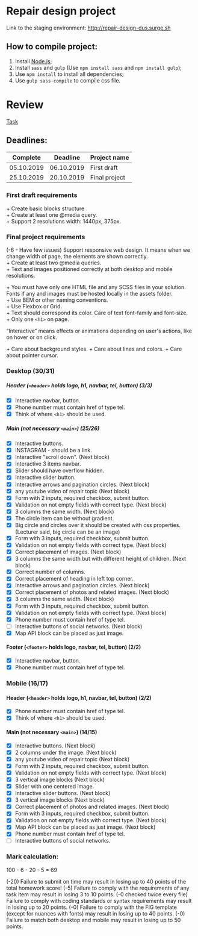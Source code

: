 # Repair design project

Link to the staging environment: http://repair-design-dus.surge.sh

## How to compile project:
1. Install [Node.js](https://nodejs.org/en/download/);
2. Install `sass` and `gulp` (Use `npm install sass` and `npm install gulp`);
3. Use `npm install` to install all dependencies;
4. Use `gulp sass-compile` to compile css file.

# Review
[Task](https://github.com/rolling-scopes-school/tasks/blob/master/tasks/markups/level-3/repair-design-project/repair-design-project-en.md)

## Deadlines:
| Complete | Deadline | Project name |
|----------|----------|--------------|
| 05.10.2019 | 06.10.2019 | First draft|
| 25.10.2019 | 20.10.2019 | Final project|


### First draft requirements

\+ Create basic blocks structure <br>
\+ Create at least one @media query.<br>
\+ Support 2 resolutions width: 1440px, 375px.<br>

### Final project requirements

(-6 - Have few issues) Support responsive web design. It means when we change width of page, the elements are shown correctly.<br>
\+ Create at least two @media queries.<br>
\+ Text and images positioned correctly at both desktop and mobile resolutions.<br>

\+ You must have only one HTML file and any SCSS files in your solution. Fonts if any and images must be hosted locally in the assets folder.<br>
\+ Use BEM or other naming conventions.<br>
\+ Use Flexbox or Grid.<br>
\+ Text should correspond its color. Care of text font-family and font-size.<br>
\+ Only one `<h1>` on page.<br>
  
  “Interactive“ means effects or animations depending on user's actions, like on hover or on click.

\+ Care about background styles.
\+ Care about lines and colors.
\+ Care about pointer cursor.

### Desktop (30/31)

##### Header (`<header>` holds logo, h1, navbar, tel, button) (3/3)
- [x] Interactive navbar, button.
- [x] Phone number must contain href of type tel.
- [x] Think of where `<h1>` should be used.

##### Main (not necessary `<main>`) (25/26)
- [x] Interactive buttons.
- [x] INSTAGRAM - should be a link.
- [x] Interactive "scroll down".
(Next block)
- [x] Interactive 3 items navbar.
- [x] Slider should have overflow hidden.
- [x] Interactive slider button.
- [x] Interactive arrows and pagination circles.
(Next block)
- [x] any youtube video of repair topic
(Next block)
- [x] Form with 2 inputs, required checkbox, submit button.
- [x] Validation on not empty fields with correct type.
(Next block)
- [x] 3 columns the same width.
(Next block)
- [x] The circle item can be without gradient.
- [x] Big circle and circles over it should be created with css properties. (Lecturer said, big circle can be an image)
- [x] Form with 3 inputs, required checkbox, submit button.
- [x] Validation on not empty fields with correct type.
(Next block)
- [x] Correct placement of images.
(Next block)
- [x] 3 columns the same width but with different height of children.
(Next block)
- [x] Correct number of columns.
- [x] Correct placement of heading in left top corner.
- [x] Interactive arrows and pagination circles.
(Next block)
- [x] Correct placement of photos and related images.
(Next block)
- [x] 3 columns the same width.
(Next block)
- [x] Form with 3 inputs, required checkbox, submit button.
- [x] Validation on not empty fields with correct type.
(Next block)
- [x] Phone number must contain href of type tel.
- [ ] Interactive buttons of social networks.
(Next block)
- [x] Map API block can be placed as just image.

#### Footer (`<footer>` holds logo, navbar, tel, button) (2/2)
- [x] Interactive navbar, button.
- [x] Phone number must contain href of type tel.

### Mobile (16/17)

#### Header (`<header>` holds logo, h1, navbar, tel, button) (2/2)
- [x] Phone number must contain href of type tel.
- [x] Think of where `<h1>` should be used.

#### Main (not necessary `<main>`) (14/15)
- [x] Interactive buttons.
(Next block)
- [x] 2 columns under the image.
(Next block)
- [x] any youtube video of repair topic
(Next block)
- [x] Form with 2 inputs, required checkbox, submit button.
- [x] Validation on not empty fields with correct type.
(Next block)
- [x] 3 vertical image blocks
(Next block)
- [x] Slider with one centered image.
- [x] Interactive slider buttons.
(Next block)
- [x] 3 vertical image blocks
(Next block)
- [x] Correct placement of photos and related images.
(Next block)
- [x] Form with 3 inputs, required checkbox, submit button.
- [x] Validation on not empty fields with correct type.
(Next block)
- [x] Map API block can be placed as just image.
(Next block)
- [x] Phone number must contain href of type tel.
- [ ] Interactive buttons of social networks.

### Mark calculation:
100 - 6 - 20 - 5 = 69

(-20) Failure to submit on time may result in losing up to 40 points of the total homework score!
(-5) Failure to comply with the requirements of any task item may result in losing 3 to 10 points.
(-0 checked twice every file) Failure to comply with coding standards or syntax requirements may result in losing up to 20 points.
(-0) Failure to comply with the FIG template (except for nuances with fonts) may result in losing up to 40 points.
(-0) Failure to match both desktop and mobile may result in losing up to 50 points.
